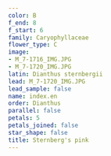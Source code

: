 ```yaml
---
color: B
f_end: 8
f_start: 6
family: Caryophyllaceae
flower_type: C
image:
- M_7-1716_IMG.JPG
- M_7-1720_IMG.JPG
latin: Dianthus sternbergii
lead: M_7-1720_IMG.JPG
lead_sample: false
name: index.en
order: Dianthus
parallel: false
petals: 5
petals_joined: false
star_shape: false
title: Sternberg's pink
---
```

